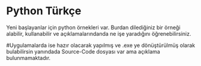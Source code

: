 # Python Türkçe
 
 Yeni başlayanlar için python örnekleri var. Burdan dilediğiniz bir örneği alabilir, kullanabilir ve açıklamalarındanda ne işe
 yaradığını öğrenebilirsiniz.
 
 #Uygulamalarda ise hazır olacarak yapılmış ve .exe ye dönüştürülmüş olarak bulabilirsin yanındada Source-Code dosyası var ama açıklama bulunmamaktadır.
